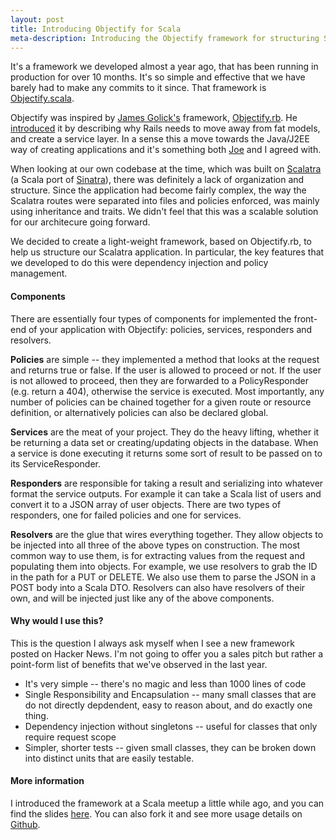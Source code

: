 ```yaml
--- 
layout: post
title: Introducing Objectify for Scala
meta-description: Introducing the Objectify framework for structuring Scala web applications
---
```


It's a framework we developed almost a year ago, that has been running
in production for over 10 months. It's so simple and effective that we
have barely had to make any commits to it since. That framework
is [Objectify.scala](https://github.com/learndot/Objectify.scala).

Objectify was inspired by [James Golick's](http://jamesgolick.com)
framework, [Objectify.rb](https://github.com/bitlove/objectify). He
[introduced](http://jamesgolick.com/2012/5/22/objectify-a-better-way-to-build-rails-applications.html) 
it by describing why Rails needs to move away from fat models, and create a service layer. 
In a sense this a move towards the Java/J2EE way of creating
applications and it's something both [Joe](http://joegaudet.com) and I
agreed with. 

When looking at our own codebase at the time, which was built on
[Scalatra](http://www.scalatra.org/) (a Scala port of [Sinatra](http://www.sinatrarb.com/)), there was definitely a lack
of organization and structure. Since the application had become fairly
complex, the way the Scalatra routes were separated into files and
policies enforced, was mainly using inheritance and traits. We didn't
feel that this was a scalable solution for our architecure going
forward.

We decided to create a light-weight framework, based on Objectify.rb, to
help us structure our Scalatra application. In particular, the key
features that we developed to do this were dependency injection and
policy management.

<!--more-->

#### Components

There are essentially four types of components for implemented the
front-end of your application with Objectify: policies, services,
responders and resolvers.

__Policies__ are simple -- they implemented a method that looks at the
request and returns true or false. If the user is allowed to proceed or
not. If the user is not allowed to proceed, then they are forwarded to a
PolicyResponder (e.g. return a 404), otherwise the service is executed.
Most importantly, any number of policies can be chained together for a
given route or resource definition, or alternatively policies can also
be declared global.

__Services__ are the meat of your project. They do the heavy lifting,
whether it be returning a data set or creating/updating objects in the
database. When a service is done executing it returns some sort of
result to be passed on to its ServiceResponder.

__Responders__ are responsible for taking a result and serializing into
whatever format the service outputs. For example it can take a
Scala list of users and convert it to a JSON array of user objects.
There are two types of responders, one for failed policies and one for
services.

__Resolvers__ are the glue that wires everything together. They allow
objects to be injected into all three of the above types on construction. The most
common way to use them, is for extracting values from the request and
populating them into objects. For example, we use resolvers to grab the
ID in the path for a PUT or DELETE. We also use them to parse the JSON
in a POST body into a Scala DTO. Resolvers can also have resolvers of 
their own, and will be injected just like any of the above components.

#### Why would I use this?

This is the question I always ask myself when I see a new framework
posted on Hacker News. I'm not going to offer you a sales pitch but
rather a point-form list of benefits that we've observed in the last year.

- It's very simple -- there's no magic and less than 1000 lines of code
- Single Responsibility and Encapsulation -- many small classes that are
  do not directly depdendent, easy to reason about, and do exactly one thing.
- Dependency injection without singletons -- useful for classes that
  only require request scope
- Simpler, shorter tests -- given small classes, they can be broken down
  into distinct units that are easily testable.

#### More information

I introduced the framework at a Scala meetup a little while ago, and you can
find the slides [here](http://www.slideshare.net/artgon/scala-meetup-objectify-15072182). 
You can also fork it and see more usage details on [Github](https://github.com/learndot/Objectify.scala).

